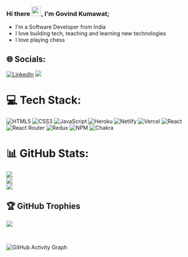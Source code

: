 ### Hi there <img src="https://media.giphy.com/media/hvRJCLFzcasrR4ia7z/giphy.gif" width="25px">, I'm Govind Kumawat;

* I'm a Software Developer from India
* I love building tech, teaching and learning new technologies
* I love playing chess



## 🌐 Socials:
[![LinkedIn](https://img.shields.io/badge/LinkedIn-%230077B5.svg?logo=linkedin&logoColor=white)](https://linkedin.com/in/gk072745) 
[![](https://visitcount.itsvg.in/api?id=gk072745&icon=2&color=0)](https://visitcount.itsvg.in)


# 💻 Tech Stack:
![HTML5](https://img.shields.io/badge/html5-%23E34F26.svg?style=for-the-badge&logo=html5&logoColor=white) ![CSS3](https://img.shields.io/badge/css3-%231572B6.svg?style=for-the-badge&logo=css3&logoColor=white) ![JavaScript](https://img.shields.io/badge/javascript-%23323330.svg?style=for-the-badge&logo=javascript&logoColor=%23F7DF1E) ![Heroku](https://img.shields.io/badge/heroku-%23430098.svg?style=for-the-badge&logo=heroku&logoColor=white) ![Netlify](https://img.shields.io/badge/netlify-%23000000.svg?style=for-the-badge&logo=netlify&logoColor=#00C7B7) ![Vercel](https://img.shields.io/badge/vercel-%23000000.svg?style=for-the-badge&logo=vercel&logoColor=white) ![React](https://img.shields.io/badge/react-%2320232a.svg?style=for-the-badge&logo=react&logoColor=%2361DAFB) ![React Router](https://img.shields.io/badge/React_Router-CA4245?style=for-the-badge&logo=react-router&logoColor=white) ![Redux](https://img.shields.io/badge/redux-%23593d88.svg?style=for-the-badge&logo=redux&logoColor=white) ![NPM](https://img.shields.io/badge/NPM-%23000000.svg?style=for-the-badge&logo=npm&logoColor=white) ![Chakra](https://img.shields.io/badge/chakra-%234ED1C5.svg?style=for-the-badge&logo=chakraui&logoColor=white)
# 📊 GitHub Stats:
![](https://github-readme-stats.vercel.app/api?username=gk072745&theme=radical&hide_border=false&include_all_commits=true&count_private=true)<br/>
![](https://github-readme-streak-stats.herokuapp.com/?user=gk072745&theme=radical&hide_border=false)<br/>
![](https://github-readme-stats.vercel.app/api/top-langs/?username=gk072745&theme=radical&hide_border=false&include_all_commits=true&count_private=true&layout=compact)

## 🏆 GitHub Trophies
![](https://github-profile-trophy.vercel.app/?username=gk072745&theme=radical&no-frame=true&no-bg=false&margin-w=4)



 <br />
 
![GitHub Activity Graph](https://activity-graph.herokuapp.com/graph?username=gk072745&bg_color=000000&color=4fff67&line=4fff67&point=ffffff&area=true&hide_border=true)  
